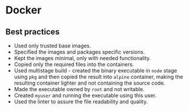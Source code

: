 # Docker

## Best practices

- Used only trusted base images.
- Specified the images and packages specific versions.
- Kept the images minimal, only with needed functionality.
- Copied only the required files into the containers.
- Used multistage build - created the binary executable in `node` stage using `pkg` and then copied the result into `alpine` container, making the resulting container lighter and not containing the source code.
- Made the executable owned by `root` and not writable.
- Created `myuser` and running the executable using this user.
- Used the linter to assure the file readability and quality.
